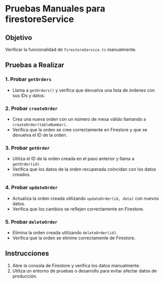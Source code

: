 # Pruebas Manuales para firestoreService

## Objetivo
Verificar la funcionalidad de `firestoreService.ts` manualmente.

## Pruebas a Realizar

### 1. Probar `getOrders`
- Llama a `getOrders()` y verifica que devuelva una lista de órdenes con sus IDs y datos.

### 2. Probar `createOrder`
- Crea una nueva orden con un número de mesa válido llamando a `createOrder(tableNumber)`.
- Verifica que la orden se cree correctamente en Firestore y que se devuelva el ID de la orden.

### 3. Probar `getOrder`
- Utiliza el ID de la orden creada en el paso anterior y llama a `getOrder(id)`.
- Verifica que los datos de la orden recuperada coincidan con los datos creados.

### 4. Probar `updateOrder`
- Actualiza la orden creada utilizando `updateOrder(id, data)` con nuevos datos.
- Verifica que los cambios se reflejen correctamente en Firestore.

### 5. Probar `deleteOrder`
- Elimina la orden creada utilizando `deleteOrder(id)`.
- Verifica que la orden se elimine correctamente de Firestore.

## Instrucciones
1. Abre la consola de Firestore y verifica los datos manualmente.
2. Utiliza un entorno de pruebas o desarrollo para evitar afectar datos de producción.